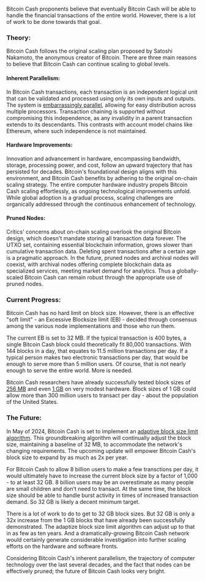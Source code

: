Bitcoin Cash proponents believe that eventually Bitcoin Cash will be able to handle the financial transactions of the entire world. However, there is a lot of work to be done towards that goal.

### Theory:

Bitcoin Cash follows the original scaling plan proposed by Satoshi Nakamoto, the anonymous creator of Bitcoin. There are three main reasons to believe that Bitcoin Cash can continue scaling to global levels.

#### Inherent Parallelism:

In Bitcoin Cash transactions, each transaction is an independent logical unit that can be validated and processed using only its own inputs and outputs. The system is [embarrassingly parallel](https://en.wikipedia.org/wiki/Embarrassingly_parallel), allowing for easy distribution across multiple processors. Transaction chaining is supported without compromising this independence, as any invalidity in a parent transaction extends to its descendants. This contrasts with account model chains like Ethereum, where such independence is not maintained.

#### Hardware Improvements:

Innovation and advancement in hardware, encompassing bandwidth, storage, processing power, and cost, follow an upward trajectory that has persisted for decades. Bitcoin's foundational design aligns with this environment, and Bitcoin Cash benefits by adhering to the original on-chain scaling strategy. The entire computer hardware industry propels Bitcoin Cash scaling effortlessly, as ongoing technological improvements unfold. While global adoption is a gradual process, scaling challenges are organically addressed through the continuous enhancement of technology.

#### Pruned Nodes:

Critics' concerns about on-chain scaling overlook the original Bitcoin design, which doesn't mandate storing all transaction data forever. The UTXO set, containing essential blockchain information, grows slower than cumulative transaction data. Deleting spent transactions after a certain age is a pragmatic approach. In the future, pruned nodes and archival nodes will coexist, with archival nodes offering complete blockchain data as specialized services, meeting market demand for analytics. Thus a globally-scaled Bitcoin Cash can remain robust through the appropriate use of pruned nodes.


### Current Progress:

Bitcoin Cash has no hard limit on block size. However, there is an effective "soft limit" - an Excessive Blocksize limit (EB) - decided through consensus among the various node implementations and those who run them.

The current EB is set to 32 MB. If the typical transaction is 400 bytes, a single Bitcoin Cash block could theoretically fit 80,000 transactions. With 144 blocks in a day, that equates to 11.5 million transactions per day. If a typical person makes two electronic transactions per day, that would be enough to serve more than 5 million users. Of course, that is not nearly enough to serve the entire world. More is needed.

Bitcoin Cash researchers have already successfully tested block sizes of [256 MB](https://read.cash/@mtrycz/how-my-rpi4-handles-mining-256mb-blocks-3ca73237) and even [1 GB](https://read.cash/@mtrycz/how-my-rpi4-handles-mining-1gb-blocks-e5d09d83) on very modest hardware. Block sizes of 1 GB could allow more than 300 million users to transact per day - about the population of the United States.


### The Future:

In May of 2024, Bitcoin Cash is set to implement an [adaptive block size limit algorithm](https://gitlab.com/0353F40E/ebaa). This groundbreaking algorithm will continually adjust the block size, maintaining a baseline of 32 MB, to accommodate the network's changing requirements. The upcoming update will empower Bitcoin Cash's block size to expand by as much as 2x per year. 

For Bitcoin Cash to allow 8 billion users to make a few transctions per day, it would ultimately have to increase the current block size by a factor of 1,000 - to at least 32 GB. 8 billion users may be an overestimate as many people are small children and don't need to transact. At the same time, the block size should be able to handle burst activity in times of increased transaction demand. So 32 GB is likely a decent minimum target. 

There is a lot of work to do to get to 32 GB block sizes. But 32 GB is only a 32x increase from the 1 GB blocks that have already been successfully demonstrated. The adaptize block size limit algorithm can adjust up to that in as few as ten years. And a dramatically-growing Bitcoin Cash network would certainly generate considerable investigation into further scaling efforts on the hardware and software fronts. 

Considering Bitcoin Cash's inherent parallelism, the trajectory of computer technology over the last several decades, and the fact that nodes can be effectively pruned; the future of Bitcoin Cash looks very bright.